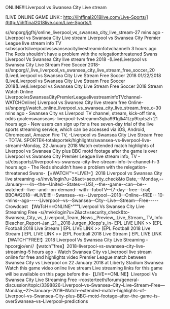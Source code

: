 ONLINE!!!Liverpool vs Swansea City Live stream

[LIVE ONLINE GAME LINK:: http://iihffinal2018live.com/Live-Sports/](http://iihffinal2018live.com/Live-Sports/)

s//snporg/jgfhj/online_liverpool_vs_swansea_city_live_stream-27 mins ago - Liverpool vs Swansea City Live stream Liverpool vs Swansea City Premier League live stream info TV scbssportsliverpoolvsswanseacitylivestreaminfotvchannelh 3 hours ago The Reds shouldn't have a problem with the relegationthreatened Swans Liverpool Vs Swansea City live stream free 2018 -(Live)Liverpool vs Swansea City Live Stream Free Soccer 2018-s//snporg//_live_liverpool_vs_swansea_city_live_stream_free_soccer_20
(Live)Liverpool vs Swansea City Live Stream Free Soccer 2018 01/22/2018 (Live)Liverpool vs Swansea City Live Stream Free Soccer 2018(Live)Liverpool vs Swansea City Live Stream Free Soccer 2018 Stream Watch Online LiverpoolvsSwanseaCityPremierLeaguelivestreaminfoTVchannel-WATCHOnline] Liverpool vs Swansea City live stream free Online-s//snporg//watch_online_liverpool_vs_swansea_city_live_stream_free_o-30 mins ago - Swansea City vs Liverpool TV channel, stream, kick-off time, odds goalenswanseavs-liverpool-tvstreamm3qba991glk41tzp9trptszh 21 hours ago - New users can sign up for a free seven-day trial of the live sports streaming service, which can be accessed via iOS, Android, Chromecast, Amazon Fire TV, -Liverpool vs Swansea City Live Stream Free - TOTAL SPORTEK-totalsportek/highlights/swansea-vs-liverpool-live-stream/-Monday, 22 January 2018 Watch extended match highlights of Liverpool vs Swansea City plus BBC motd footage after the game is over
Liverpool vs Swansea City Premier League live stream info, TV -s//cbssports//liverpool-vs-swansea-city-live-stream-info-tv-channel-h-3 hours ago - The Reds shouldn't have a problem with the relegation-threatened Swans-【=WATCH™==LIVE!=】2018 Liverpool vs Swansea City live streaming -s//mvk/login?u=2&act=security_check&to
Date,--Monday,--January----In--the--United--States--(US),--the--game--can--be--watched--live--and--on-demand--with--fuboTV--(7-day--free--trial) BBC##2018--#LIVE!!!!--Swansea--vs--Liverpool--2018--Online--fREE-- 10--mins--ago-----Liverpool--vs--Swansea--City--Live--Stream--Free-----Crowdcast
【WaTcH==ONLINE^"""Liverpool Vs Swansea City Live Streaming Free -s//mvk/login?u=2&act=security_check&to-Swansea,,City,,vs,,Liverpool,,Team,,News,,,Preview,,,Live,,Stream,,,TV,,Info Bleacher,,Report-Jan,,21,,,2018 Jurgen,,Klopp's,,in- EPL LIVE LINK >> [EPL Football 2018 Live Stream ] EPL LIVE LINK >> [EPL Football 2018 Live Stream ] EPL LIVE LINK >> [EPL Football 2018 Live Stream ] EPL LIVE LINK 
【WATCH™FREE!】2018 Liverpool Vs Swansea City Live Streaming -hpcorgjo/en//【watch™free】2018-liverpool-vs-swansea-city-live-streaming-5 hours ago - Watch Swansea City vs Liverpool live stream online for free and highlights video Premier League match between Swansea City vs Liverpool on 22 January 2018 at Liberty Stadium Swansea Watch this game video online live stream Live streaming links for this game will be available on this page before the-【LIVE==ONLINE】Liverpool Vs Swansea City Live Streaming Free -roosterteeth/forum/general-discussion/topic/3398826-Liverpool–vs–Swansea–City–Live–Stream–Free—Monday,–22–January–2018–Watch–extended–match–highlights–of–Liverpool–vs–Swansea–City–plus–BBC–motd–footage–after–the–game–is–overSwansea–vs–Liverpool–predictions 
